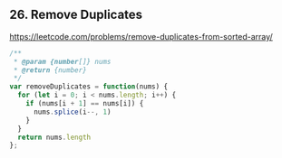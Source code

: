 ## 26. Remove Duplicates

https://leetcode.com/problems/remove-duplicates-from-sorted-array/



```javascript
/**
 * @param {number[]} nums
 * @return {number}
 */
var removeDuplicates = function(nums) {    
  for (let i = 0; i < nums.length; i++) {
    if (nums[i + 1] == nums[i]) {
      nums.splice(i--, 1)
    } 
  }
  return nums.length
};
```

